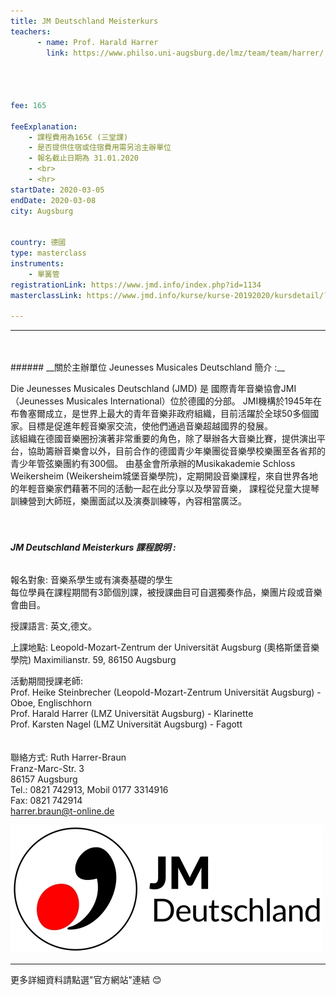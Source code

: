 ```yaml
---
title: JM Deutschland Meisterkurs
teachers:
      - name: Prof. Harald Harrer  
        link: https://www.philso.uni-augsburg.de/lmz/team/team/harrer/




fee: 165

feeExplanation: 
    - 課程費用為165€ (三堂課)
    - 是否提供住宿或住宿費用需另洽主辦單位
    - 報名截止日期為 31.01.2020    
    - <br>
    - <hr>
startDate: 2020-03-05
endDate: 2020-03-08
city: Augsburg
      

country: 德國
type: masterclass
instruments:
    - 單簧管
registrationLink: https://www.jmd.info/index.php?id=1134
masterclassLink: https://www.jmd.info/kurse/kurse-20192020/kursdetail/?tx_mnmevents_pi2%5Beventid%5D=455&tx_mnmevents_pi2%5Bback%5D=136&cHash=dc04972c8a1c4ed4a7e909528c928cca    
    
---
```

<hr>
<br>
<br>
###### __關於主辦單位 Jeunesses Musicales Deutschland 簡介 :__<br> 

Die Jeunesses Musicales Deutschland (JMD) 是 國際青年音樂協會JMI（Jeunesses Musicales International）位於德國的分部。
JMI機構於1945年在布魯塞爾成立，是世界上最大的青年音樂非政府組織，目前活躍於全球50多個國家。目標是促進年輕音樂家交流，使他們通過音樂超越國界的發展。<br>
該組織在德國音樂圈扮演著非常重要的角色，除了舉辦各大音樂比賽，提供演出平台，協助籌辦音樂會以外，目前合作的德國青少年樂團從音樂學校樂團至各省邦的青少年管弦樂團約有300個。
由基金會所承辦的Musikakademie Schloss Weikersheim (Weikersheim城堡音樂學院)，定期開設音樂課程，來自世界各地的年輕音樂家們藉著不同的活動一起在此分享以及學習音樂，
課程從兒童大提琴訓練營到大師班，樂團面試以及演奏訓練等，內容相當廣泛。
<br>
<br>
<br>

###### __JM Deutschland Meisterkurs 課程說明 :__<br>  
 
 報名對象: 音樂系學生或有演奏基礎的學生<br>
 每位學員在課程期間有3節個別課，被授課曲目可自選獨奏作品，樂團片段或音樂會曲目。 
 
 授課語言: 英文,德文。<br>
 
 
 上課地點: Leopold-Mozart-Zentrum der Universität Augsburg (奧格斯堡音樂學院)
       Maximilianstr. 59, 86150 Augsburg<br>
 
 
 活動期間授課老師:<br>
 Prof. Heike Steinbrecher (Leopold-Mozart-Zentrum Universität Augsburg) - Oboe, Englischhorn<br>
 Prof. Harald Harrer (LMZ Universität Augsburg) - Klarinette<br>
 Prof. Karsten Nagel (LMZ Universität Augsburg) - Fagott<br>   
<br>
聯絡方式:
Ruth Harrer-Braun<br>
Franz-Marc-Str. 3<br>
86157 Augsburg<br>
Tel.: 0821 742913, Mobil 0177 3314916<br>
Fax: 0821 742914<br>
harrer.braun@t-online.de<br>



<img src="../assets/img/jnd.jpg" class="img-fluid" alt="...">
<br>
<hr>
更多詳細資料請點選"官方網站"連結 😊
